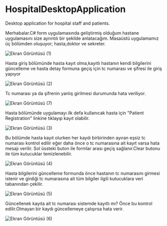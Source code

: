 # HospitalDesktopApplication
Desktop application for hospital staff and patients.

Merhabalar.C# form uygulamasında geliştirmiş olduğum hastane uygulamasını size ayrıntılı bir şekilde anlatacağım.
 Masaüstü uygulamamız üç bölümden oluşuyor; hasta,doktor ve sekreter.

![Ekran Görüntüsü (1)](https://github.com/mhmdsrt/HospitalDesktopApplication/assets/164398109/b4248ab2-7484-4fa9-a012-e34566cce357)


Hasta giriş bölümünde hasta kayıt olma,kayıtlı hastanın kendi bilgilerini güncelleme ve hasta detay formuna geçiş için tc numarası ve  şifresi ile giriş yapıyor

![Ekran Görüntüsü (2)](https://github.com/mhmdsrt/HospitalDesktopApplication/assets/164398109/9ec87d68-aff2-4992-a484-58992e7ad5c5)


Tc numarası ya da şifrenin yanlış girilmesi durumunda hata veriliyor.

![Ekran Görüntüsü (7)](https://github.com/mhmdsrt/HospitalDesktopApplication/assets/164398109/164693a7-608c-4d6c-af12-13eb18610d69)


Hasta bölümünde uygulamayı ilk defa kullanıcak hasta için "Patient Registration" linkine tıklayıp kayıt olabilir.

![Ekran Görüntüsü (3)](https://github.com/mhmdsrt/HospitalDesktopApplication/assets/164398109/75ee35c5-fbab-43aa-8e57-3e7cde9a7d2d)


Bu bölümde hasta kayıt olurken her kaydı birbirinden ayıran eşsiz tc numarası kontrol edilir eğer daha önce o tc numarasına ait kayıt varsa hata mesajı verilir.
Sol üssteki buton ile formlar arası geçiş sağlanır.Clear butonu ile tüm kutucuklar temizlenebilir.

![Ekran Görüntüsü (4)](https://github.com/mhmdsrt/HospitalDesktopApplication/assets/164398109/5e64db24-9944-4bd0-b8a1-cc16fb7610e3)


Hasta bilgilerini güncelleme formunda önce hastanın tc numarasını girmesi istenir ve girdiği tc numarasına ait tüm bilgiler ilgili kutucuklara veri tabanından çekilir.

![Ekran Görüntüsü (5)](https://github.com/mhmdsrt/HospitalDesktopApplication/assets/164398109/9705ec2d-432a-4cbc-a27d-163bd35b8ef3)


Güncellenek kayıta ait tc numarası sistemde kayıtlı mı? Önce bu kontrol edilir.Olmayan bir kaydı güncellemeye çalışırsa hata verir.

![Ekran Görüntüsü (6)](https://github.com/mhmdsrt/HospitalDesktopApplication/assets/164398109/f485733e-03fe-4668-98f5-97a04745c001)

